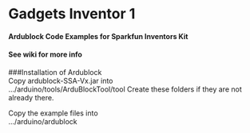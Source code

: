 # Gadgets Inventor 1
####  Ardublock Code Examples for Sparkfun Inventors Kit
####  See wiki for more info
  
   
###Installation of Ardublock  
Copy ardublock-SSA-Vx.jar into  
    .../arduino/tools/ArduBlockTool/tool
Create these folders if they are not already there.  
  
Copy the example files into  
    .../arduino/ardublock  
    
